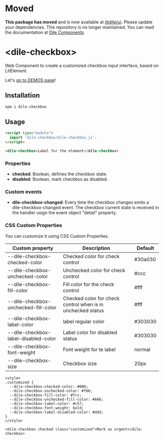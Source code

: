 # Moved

**This package has moved** and is now available at [@dile/ui](https://github.com/Polydile/dile-components). Please update your dependencies. This repository is no longer maintained. You can read the documentation at [Dile Components](https://dile-components.com/).

# \<dile-checkbox>

Web Component to create a customized checkbox input interface, based on LitElement.

Let's [go to DEMOS page](https://dile-checkbox.polydile.com)!

## Installation
```bash
npm i dile-checkbox
```

## Usage
```html
<script type="module">
  import 'dile-checkbox/dile-checkbox.js';
</script>

<dile-checkbox>Label for the element</dile-checkbox>
```

### Properties

- **checked**: Boolean, defines the checkbox state.
- **disabled**: Boolean, mark checkbox as disabled.

### Custom events

- **dile-checkbox-changed**: Every time the checkbox changes emits a dile-checkbox-changed event. The checkbox current state is received in the handler usign the event object "detail" property.

### CSS Custom Properties

You can customize it using CSS Custom Properties.

Custom property | Description | Default
----------------|-------------|---------
--dile-checkbox-checked-color | Checked color for check control | #30a030
--dile-checkbox-unchecked-color | Unchecked color for check control | #ccc
--dile-checkbox-fill-color | Fill color for the check control | #fff
--dile-checkbox-unchecked-fill-color | Checked color for check control when is in unchecked status| #fff
--dile-checkbox-label-color | label regular color | #303030
--dile-checkbox-label-disabled-color | Label color for disabled status | #303030
--dile-checkbox-font-weight | Font weight for te label | normal
--dile-checkbox-size | Checkbox size | 20px
```
<style>
.customized {
  --dile-checkbox-checked-color: #006;
  --dile-checkbox-unchecked-color: #f66;
  --dile-checkbox-fill-color: #fcc;
  --dile-checkbox-unchecked-fill-color: #666;
  --dile-checkbox-label-color: #c57;
  --dile-checkbox-font-weight: bold;
  --dile-checkbox-label-disabled-color: #ddd;
}
</style>

<dile-checkbox checked class="customized">Mark as urgent</dile-checkbox>
```

